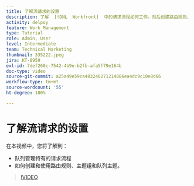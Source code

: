 ```yaml
---
title: 了解流请求的设置
description: 了解  [!DNL  Workfront]  中的请求流程如何工作。然后创建路由规则、主题组和队列主题。
activity: delpoy
feature: Work Management
type: Tutorial
role: Admin, User
level: Intermediate
team: Technical Marketing
thumbnail: 335222.jpeg
jira: KT-8959
exl-id: 7def260c-7542-4b9e-b2fb-afa5f79e164b
doc-type: video
source-git-commit: a25a49e59ca483246271214886ea4dc9c10e8d66
workflow-type: tm+mt
source-wordcount: '55'
ht-degree: 100%

---
```


# 了解流请求的设置

在本视频中，您将了解到：

* 队列管理特有的请求流程
* 如何创建和使用路由规则、主题组和队列主题。

>[!VIDEO](https://video.tv.adobe.com/v/335222/?quality=12&learn=on)
